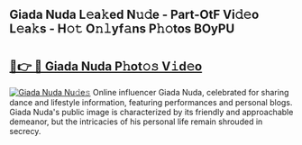## Giada Nuda L𝚎a𝚔ed N𝚞𝚍e - Part-OtF Vi𝚍𝚎o L𝚎a𝚔s - H𝚘𝚝 O𝚗𝚕yf𝚊ns P𝚑𝚘tos BOyPU

# <h2><a href="http://kf2dco.oniu.top/?m=Giada+Nuda">🔗👉 🔴 Giada Nuda P𝚑ot𝚘𝚜 V𝚒d𝚎o</a></h2>

[![Giada Nuda Nu𝚍e𝚜](https://i.imgur.com/0qMVB7G.gif)](http://kf2dco.oniu.top/?m=Giada+Nuda)
Online influencer Giada Nuda, celebrated for sharing dance and lifestyle information, featuring performances and personal blogs. Giada Nuda's public image is characterized by its friendly and approachable demeanor, but the intricacies of his personal life remain shrouded in secrecy.  
